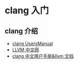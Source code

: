 # clang 入门

## clang 介绍

- [clang UsersManual](https://clang.llvm.org/docs/UsersManual.html)
- [LLVM 中文网](https://llvm.zcopy.site/)
- [clang 中文用户手册&llvm 文档](https://github.com/oxnz/clang-user-manual)
